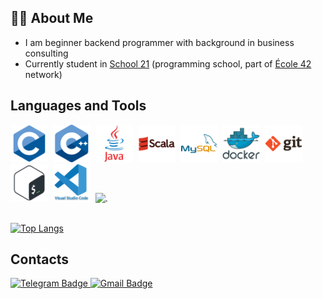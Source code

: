 <!--
<div id="header" align="center">
    <img src="https://media4.giphy.com/media/qgQUggAC3Pfv687qPC/giphy.gif?cid=ecf05e47mscrq6yys29btp6myndkx13p8q9s8rnxowf0qnoc&rid=giphy.gif&ct=g" width="200"/>
  </div>
-->

## :woman_technologist: About Me
- I am beginner backend programmer with background in business consulting
- Currently student in [School 21](https://21-school.ru/) (programming school, part of [École 42](https://42.fr/) network)

## Languages and Tools

<div>
  <img src="https://github.com/devicons/devicon/blob/master/icons/c/c-original.svg" title="." alt="." width="60" height="60"/>&nbsp;
  <img src="https://github.com/devicons/devicon/blob/master/icons/cplusplus/cplusplus-original.svg" title="." alt="." width="60" height="60"/>&nbsp;
  <img src="https://github.com/devicons/devicon/blob/master/icons/java/java-original-wordmark.svg" title="." alt="." width="60" height="60"/>&nbsp;
  <img src="https://github.com/devicons/devicon/blob/master/icons/scala/scala-original-wordmark.svg" title="." alt="." width="60" height="60"/>&nbsp;
  <img src="https://github.com/devicons/devicon/blob/master/icons/mysql/mysql-original-wordmark.svg" title="." alt="." width="60" height="60"/>&nbsp;
  <img src="https://github.com/devicons/devicon/blob/master/icons/docker/docker-original-wordmark.svg" title="." alt="." width="60" height="60"/>&nbsp;
  <img src="https://github.com/devicons/devicon/blob/master/icons/git/git-original-wordmark.svg" title="." alt="." width="60" height="60"/>&nbsp;
  <img src="https://github.com/devicons/devicon/blob/master/icons/bash/bash-original.svg" title="." alt="." width="60" height="60"/>&nbsp;
  <img src="https://github.com/devicons/devicon/blob/master/icons/vscode/vscode-original-wordmark.svg" title="." alt="." width="60" height="60"/>&nbsp;
  <img src="https://upload.wikimedia.org/wikipedia/commons/thumb/9/9c/IntelliJ_IDEA_Icon.svg/512px-IntelliJ_IDEA_Icon.svg.png?20200803071016" title="." alt="." width="60" height="60"/>
</div>

<br>

[![Top Langs](https://github-readme-stats.vercel.app/api/top-langs/?username=lesorres&layout=compact&theme=radical&hide_border=true)](https://github.com/anuraghazra/github-readme-stats)

<!--
![Lesorres's GitHub stats](https://github-readme-stats.vercel.app/api?username=lesorres&show_icons=true&theme=radical&hide_border=true)

[![GitHub Streak](http://github-readme-streak-stats.herokuapp.com?user=lesorres&theme=radical&hide_border=true)](https://git.io/streak-stats)
-->

## Contacts
  <div id="badges">
    <a href="https://t.me/m_diliara">
      <img src="https://img.shields.io/badge/Telegram-blue?logo=telegram&logoColor=white&style=for-the-badge" alt="Telegram Badge"/>
    </a>
    <a href="mailto:mazitova.diliara@gmail.com">
      <img src="https://img.shields.io/badge/Gmail-red?logo=gmail&logoColor=white&style=for-the-badge" alt="Gmail Badge"/>
    </a>
  </div>
  
  <p><img src="https://komarev.com/ghpvc/?username=lesorres&style=flat-square&color=blue" alt=""></p>
